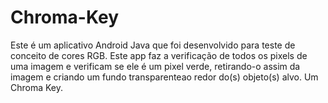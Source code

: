 # Chroma-Key

Este é um aplicativo Android Java que foi desenvolvido para teste de conceito de cores RGB. Este app faz a verificação de todos os pixels de uma imagem e verificam se ele é um pixel verde, retirando-o assim da imagem e criando um fundo transparenteao redor do(s) objeto(s) alvo. Um Chroma Key.
